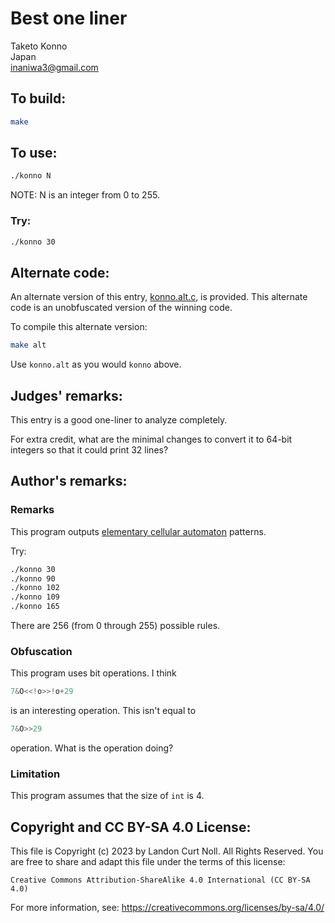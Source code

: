 # Best one liner

Taketo Konno\
Japan\
<inaniwa3@gmail.com>


## To build:

```sh
make
```


## To use:

```sh
./konno N
```

NOTE: N is an integer from 0 to 255.


### Try:

```sh
./konno 30
```

## Alternate code:

An alternate version of this entry, [konno.alt.c](konno.alt.c), is provided.
This alternate code is an unobfuscated version of the winning code.

To compile this alternate version:

```sh
make alt
```

Use `konno.alt` as you would `konno` above.


## Judges' remarks:

This entry is a good one-liner to analyze completely.

For extra credit, what are the minimal changes to convert it to
64-bit integers so that it could print 32 lines?


## Author's remarks:

### Remarks

This program outputs [elementary cellular automaton](http://mathworld.wolfram.com/ElementaryCellularAutomaton.html) patterns.

Try:

```sh
./konno 30
./konno 90
./konno 102
./konno 109
./konno 165
```

There are 256 (from 0 through 255) possible rules.

### Obfuscation

This program uses bit operations. I think

```c
7&O<<!o>>!o+29
```

is an interesting operation. This isn't equal to

```c
7&O>>29
```

operation. What is the operation doing?

### Limitation

This program assumes that the size of `int` is 4.


## Copyright and CC BY-SA 4.0 License:

This file is Copyright (c) 2023 by Landon Curt Noll.  All Rights Reserved.
You are free to share and adapt this file under the terms of this license:

    Creative Commons Attribution-ShareAlike 4.0 International (CC BY-SA 4.0)

For more information, see: https://creativecommons.org/licenses/by-sa/4.0/
